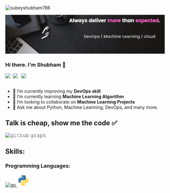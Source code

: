<p align="left"> <img src="https://komarev.com/ghpvc/?username=dubeyshubham786&label=Profile%20views&color=0e75b6&style=flat" alt="subeyshubham786" /> </p>

![Banner](banner.png)


### Hi there. I'm Shubham 👋

<a href="https://www.linkedin.com/in/shubham-dubey-690445128/">
  <img align="left" width="24px" src="https://cdn.jsdelivr.net/npm/simple-icons@v3/icons/linkedin.svg"  />
</a>
<a href="https://twitter.com/Dubeyshubham707">
  <img align="left" width="26px" src="https://cdn.jsdelivr.net/npm/simple-icons@v3/icons/twitter.svg" />
</a>
<a href="mailto:dubeyshubham154@gmail.com">
  <img align="left" width="26px" src="https://cdn.jsdelivr.net/npm/simple-icons@v3/icons/gmail.svg" />
</a>

<br />
<br />

- 🔭 I’m currently improving my **DevOps skill**
- 🌱 I’m currently learning **Machine Learning Algorithm**
- 👯 I’m looking to collaborate on **Machine Learning Projects**
- 💬 Ask me about Python, Machine Learining, DevOps, and many more.

## Talk is cheap, show me the code ✅

![𝚐𝚒𝚝𝚑𝚞𝚋 𝚐𝚛𝚊𝚙𝚑](https://activity-graph.herokuapp.com/graph?username=dubeyshubham786&theme=react-dark&hide_border=true&area=true)

## **Skills:**

<h3 align="left">Programming Languages:</h3>

<p align="left">

<a href="https://golang.org" target="_blank" rel="noreferrer"> <img src="https://cdn.jsdelivr.net/gh/devicons/devicon/icons/go/go-original-wordmark.svg" alt="go" width="40" height="40"/> </a> <a href="https://www.python.org" target="_blank" rel="noreferrer"> <img src="https://raw.githubusercontent.com/devicons/devicon/master/icons/python/python-original.svg" alt="python" width="40" height="40"/> </a>

</p>
